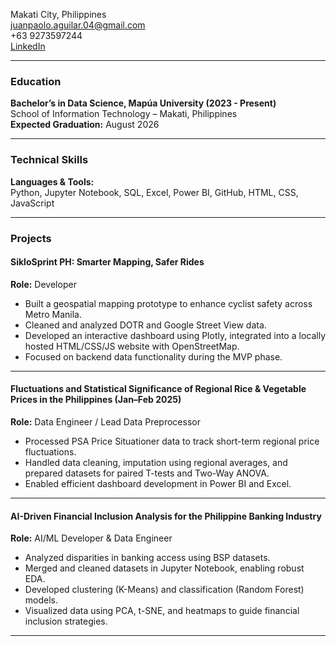 Makati City, Philippines  
juanpaolo.aguilar.04@gmail.com  
+63 9273597244  
[LinkedIn](https://www.linkedin.com/in/juan-paolo-aguilar)

---

### Education  
**Bachelor’s in Data Science, Mapúa University (2023 - Present)**  
School of Information Technology – Makati, Philippines  
**Expected Graduation:** August 2026

---

### Technical Skills  
**Languages & Tools:**  
Python, Jupyter Notebook, SQL, Excel, Power BI, GitHub, HTML, CSS, JavaScript

---

### Projects  

#### SikloSprint PH: Smarter Mapping, Safer Rides  
**Role:** Developer  
- Built a geospatial mapping prototype to enhance cyclist safety across Metro Manila.  
- Cleaned and analyzed DOTR and Google Street View data.  
- Developed an interactive dashboard using Plotly, integrated into a locally hosted HTML/CSS/JS website with OpenStreetMap.  
- Focused on backend data functionality during the MVP phase.

---

#### Fluctuations and Statistical Significance of Regional Rice & Vegetable Prices in the Philippines (Jan–Feb 2025)  
**Role:** Data Engineer / Lead Data Preprocessor  
- Processed PSA Price Situationer data to track short-term regional price fluctuations.  
- Handled data cleaning, imputation using regional averages, and prepared datasets for paired T-tests and Two-Way ANOVA.  
- Enabled efficient dashboard development in Power BI and Excel.

---

#### AI-Driven Financial Inclusion Analysis for the Philippine Banking Industry  
**Role:** AI/ML Developer & Data Engineer  
- Analyzed disparities in banking access using BSP datasets.  
- Merged and cleaned datasets in Jupyter Notebook, enabling robust EDA.  
- Developed clustering (K-Means) and classification (Random Forest) models.  
- Visualized data using PCA, t-SNE, and heatmaps to guide financial inclusion strategies.

---

